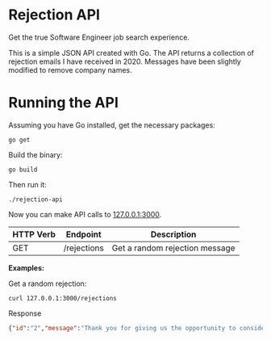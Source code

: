 # Rejection API

Get the true Software Engineer job search experience.

This is a simple JSON API created with Go. The API returns a collection of rejection emails I have received in 2020. Messages have been slightly modified to remove company names.

# Running the API

Assuming you have Go installed, get the necessary packages:

```
go get
```

Build the binary:

```
go build
```

Then run it:

```
./rejection-api
```

Now you can make API calls to [127.0.0.1:3000](http://127.0.0.1:3000).

| HTTP Verb | Endpoint   | Description                    |
|-----------|------------|--------------------------------|
| GET       | /rejections | Get a random rejection message 

**Examples:**

Get a random rejection:

```
curl 127.0.0.1:3000/rejections
```

Response

```json
{"id":"2","message":"Thank you for giving us the opportunity to consider you for employment. We have reviewed your background and qualifications and find that we do not have an appropriate position for you at this time."}
```
